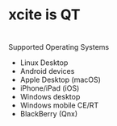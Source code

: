# xcite is QT
# 

Supported Operating Systems

- Linux Desktop
- Android devices
- Apple Desktop (macOS)
- iPhone/iPad (iOS)
- Windows desktop
- Windows mobile CE/RT
- BlackBerry (Qnx)
